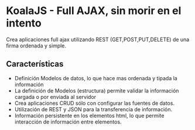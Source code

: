 KoalaJS - Full AJAX, sin morir en el intento
==================================================

Crea aplicaciones full ajax utilizando REST (GET,POST,PUT,DELETE) de una firma ordenada y simple.


Características
--------------------------------------
- Definición Modelos de datos, lo que hace mas ordenada y tipada la información
- La definición de Modelos (estructura) permite validar la información cargada o por enviada al servidor
- Crea aplicaciones CRUD sólo con configurar las fuentes de datos.
- Utilización de REST y JSON para la transferencia de información.
- Información persistente en los elementos html, lo que permite interacción de información entre elementos.

